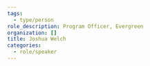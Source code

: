 ```yaml
---
tags:
  - type/person
role_description: Program Officer, Evergreen
organization: []
title: Joshua Welch
categories:
  - role/speaker
---
```


